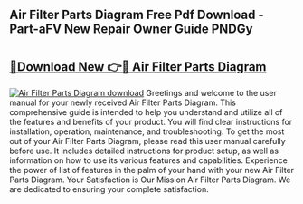 ## Air Filter Parts Diagram Free Pdf Download - Part-aFV New Repair Owner Guide PNDGy

# <h2><a href="http://dfn7ii.blite.top/?on=Air+Filter+Parts+Diagram">🔗Download New 👉🔴 Air Filter Parts Diagram</a></h2>

[![Air Filter Parts Diagram download](https://i.imgur.com/lujVjoI.png)](http://dfn7ii.blite.top/?on=Air+Filter+Parts+Diagram)
Greetings and welcome to the user manual for your newly received Air Filter Parts Diagram. This comprehensive guide is intended to help you understand and utilize all of the features and benefits of your product. You will find clear instructions for installation, operation, maintenance, and troubleshooting. To get the most out of your Air Filter Parts Diagram, please read this user manual carefully before use. It includes detailed instructions for product setup, as well as information on how to use its various features and capabilities. Experience the power of list of features in the palm of your hand with your new Air Filter Parts Diagram. Your Satisfaction is Our Mission Air Filter Parts Diagram. We are dedicated to ensuring your complete satisfaction.
